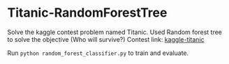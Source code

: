 # Titanic-RandomForestTree
Solve the kaggle contest problem named Titanic. Used Random forest tree to solve the objective (Who will survive?) 
Contest link: [kaggle-titanic](https://www.kaggle.com/c/titanic)

Run ``python random_forest_classifier.py`` to train and evaluate.

